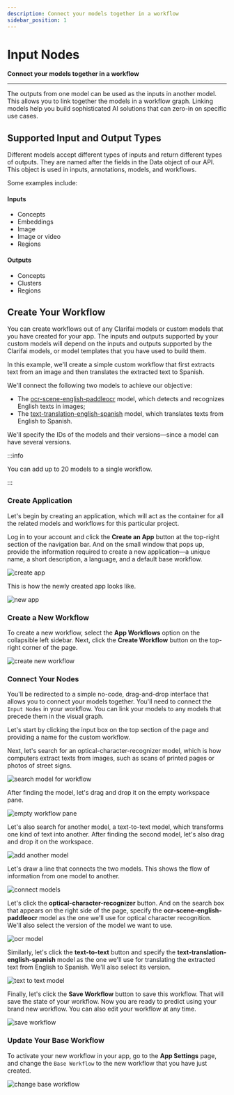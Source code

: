 ```yaml
---
description: Connect your models together in a workflow
sidebar_position: 1
---
```


# Input Nodes

**Connect your models together in a workflow**
<hr />

The outputs from one model can be used as the inputs in another model. This allows you to link together the models in a workflow graph. Linking models help you build sophisticated AI solutions that can zero-in on specific use cases.

## Supported Input and Output Types

Different models accept different types of inputs and return different types of outputs. They are named after the fields in the Data object of our API. This object is used in inputs, annotations, models, and workflows. 

Some examples include:

#### Inputs

* Concepts
* Embeddings
* Image
* Image or video
* Regions

#### Outputs

* Concepts
* Clusters
* Regions

## Create Your Workflow

You can create workflows out of any Clarifai models or custom models that you have created for your app. The inputs and outputs supported by your custom models will depend on the inputs and outputs supported by the Clarifai models, or model templates that you have used to build them.

In this example, we'll create a simple custom workflow that first extracts text from an image and then translates the extracted text to Spanish.

We'll connect the following two models to achieve our objective:

- The [ocr-scene-english-paddleocr](https://clarifai.com/clarifai/main/models/ocr-scene-english-paddleocr) model, which detects and recognizes English texts in images;
- The [text-translation-english-spanish](https://clarifai.com/helsinkinlp/translation/models/text-translation-english-spanish) model, which translates texts from English to Spanish.

We'll specify the IDs of the models and their versions—since a model can have several versions.

:::info

You can add up to 20 models to a single workflow.

:::
### Create Application

Let's begin by creating an application, which will act as the container for all the related models and workflows for this particular project.

Log in to your account and click the **Create an App** button at the top-right section of the navigation bar. And on the small window that pops up, provide the information required to create a new application—a unique name, a short description, a language, and a default base workflow.

![create app](/img/community_2/input_nodes_create_app.png)

This is how the newly created app looks like.

![new app](/img/community_2/input_nodes_new_app.png)

### Create a New Workflow

To create a new workflow, select the **App Workflows** option on the collapsible left sidebar. Next, click the **Create Workflow** button on the top-right corner of the page.

![create new workflow](/img/community_2/input_nodes_create_new_workflow.png)

### Connect Your Nodes

You'll be redirected to a simple no-code, drag-and-drop interface that allows you to connect your models together. You'll need to connect the `Input Nodes` in your workflow. You can link your models to any models that precede them in the visual graph.

Let's start by clicking the input box on the top section of the page and providing a name for the custom workflow. 

Next, let's search for an optical-character-recognizer model, which is how computers extract texts from images, such as scans of printed pages or photos of street signs.

![search model for workflow](/img/community_2/input_nodes_search_model.png)

After finding the model, let's drag and drop it on the empty workspace pane. 

![empty workflow pane](/img/community_2/input_nodes_empty_pane.png)

Let's also search for another model, a text-to-text model, which transforms one kind of text into another. After finding the second model, let's also drag and drop it on the workspace.

![add another model](/img/community_2/input_nodes_add_another_model.png)

Let's draw a line that connects the two models. This shows the flow of information from one model to another.

![connect models](/img/community_2/input_nodes_connect_models.png)

Let's click the **optical-character-recognizer** button. And on the search box that appears on the right side of the page, specify the **ocr-scene-english-paddleocr** model as the one we'll use for optical character recognition. We'll also select the version of the model we want to use. 

![ocr model](/img/community_2/input_nodes_ocr_model.png)

Similarly, let's click the **text-to-text** button and specify the **text-translation-english-spanish** model as the one we'll use for translating the extracted text from English to Spanish. We'll also select its version.

![text to text model](/img/community_2/input_nodes_text_to_text.png)

Finally, let's click the **Save Workflow** button to save this workflow. That will save the state of your workflow. Now you are ready to predict using your brand new workflow. You can also edit your workflow at any time.

![save workflow](/img/community_2/input_nodes_save_workflow.png)

### Update Your Base Workflow

To activate your new workflow in your app, go to the **App Settings** page, and change the `Base Workflow` to the new workflow that you have just created.

![change base workflow](/img/community_2/input_nodes_change_base_workflow.png)


